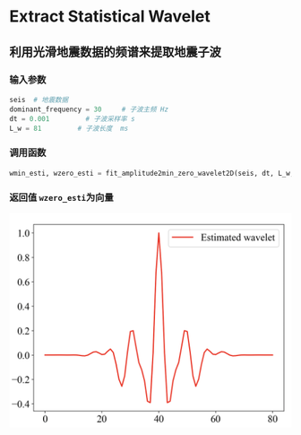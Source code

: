 # Extract Statistical Wavelet

## 利用光滑地震数据的频谱来提取地震子波

### 输入参数

```py
seis  # 地震数据
dominant_frequency = 30     # 子波主频 Hz
dt = 0.001         # 子波采样率 s
L_w = 81         # 子波长度  ms

```

### 调用函数

```python
wmin_esti, wzero_esti = fit_amplitude2min_zero_wavelet2D(seis, dt, L_w, 30)
```

### 返回值 `wzero_esti`为向量



![wavelet](figure/ricker.png)
